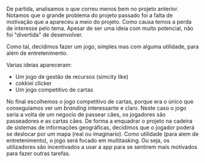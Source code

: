 De partida, analisamos o que correu menos bem no projeto anterior. 
Notamos que o grande problema do projeto passado foi a falta de motivação que a apareceu a meio do projeto. Como causa temos a perda de interesse pelo tema. Apesar de ser uma ideia com muito potencial, não foi "divertida" de desenvolver. 

Como tal, decidimos fazer um jogo, simples mas com alguma utilidade, para além de entretenimento. 

Varias ideias apareceram:
 - Um jogo de gestão de recursos (simcity like)
 - cokkiei clicker
 - Um jogo competitivo de cartas

No final escolhemos o jogo competitivo de cartas, porque era o único que conseguíamos ver um *branding* interessante e claro. Neste caso o jogo seria a volta de um negocio de passear cães, os jogadores são passeadores e as cartas cães. De forma a enquadrar o projeto na cadeira de sistemas de informações geográficas, decidimos que o jogador poderá se deslocar por um mapa (real ou imaginario). Como utilidade (para alem de entretenimento), o jogo será focado em multitasking. Ou seja, os utilizadores são incentivados a usar a app para se sentirem mais motivados para fazer outras tarefas.

